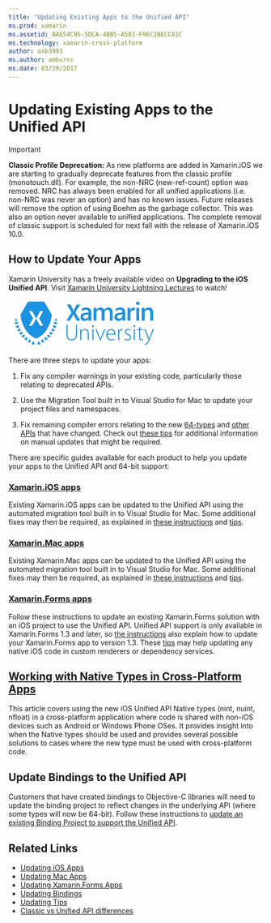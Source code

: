 ```yaml
---
title: "Updating Existing Apps to the Unified API"
ms.prod: xamarin
ms.assetid: 8A654C95-5DCA-4BB5-A582-F96C2BECC81C
ms.technology: xamarin-cross-platform
author: asb3993
ms.author: amburns
ms.date: 03/29/2017
---
```


# Updating Existing Apps to the Unified API

> [!IMPORTANT]
> **Classic Profile Deprecation:** As new platforms are added in Xamarin.iOS we are starting to gradually deprecate features from the classic profile (monotouch.dll). For example, the non-NRC (new-ref-count) option was removed. NRC has always been enabled for all unified applications (i.e. non-NRC was never an option) and has no known issues. Future releases will remove the option of using Boehm as the garbage collector. This was also an option never available to unified applications. The complete removal of classic support is scheduled for next fall with the release of Xamarin.iOS 10.0.




## How to Update Your Apps

Xamarin University has a freely available video on **Upgrading to the iOS Unified API**. Visit [Xamarin University Lightning Lectures](http://university.xamarin.com/lightninglectures) to watch!

[ ![](updating-apps-images/xamu-video-sml.png "Xamarin University")](http://university.xamarin.com/lightninglectures)

There are three steps to update your apps:

1. Fix any compiler warnings in your existing code,
	particularly those relating to deprecated APIs.

2. Use the Migration Tool built in to Visual Studio for Mac
	to update your project files and namespaces.

3. Fix remaining compiler errors relating to the new
	[64-types](~/cross-platform/macios/nativetypes.md)
	and [other APIs](~/cross-platform/macios/unified/index.md#deprecated-typos)
	that have changed. Check out [these tips](~/cross-platform/macios/unified/updating-tips.md)
	for additional information on manual updates that
	might be required.

There are specific guides available for each product to help you update
	your apps to the Unified API and 64-bit support:

### [Xamarin.iOS apps](~/cross-platform/macios/unified/updating-ios-apps.md)

Existing Xamarin.iOS apps can be updated to the Unified API using
	the automated migration tool built in to Visual Studio for Mac. Some additional
	fixes may then be required, as explained in [these instructions](~/cross-platform/macios/unified/updating-ios-apps.md)
	and [tips](~/cross-platform/macios/unified/updating-tips.md).

###  [Xamarin.Mac apps](~/cross-platform/macios/unified/updating-mac-apps.md)

Existing Xamarin.Mac apps can be updated to the Unified API using
	the automated migration tool built in to Visual Studio for Mac. Some additional
	fixes may then be required, as explained in [these instructions](~/cross-platform/macios/unified/updating-mac-apps.md)
	and [tips](~/cross-platform/macios/unified/updating-tips.md).

###  [Xamarin.Forms apps](~/cross-platform/macios/unified/updating-xamarin-forms-apps.md)

Follow these instructions to update an existing Xamarin.Forms
	solution with an iOS project to use the Unified API. Unified API
	support is only available in Xamarin.Forms 1.3 and later, so
	[the instructions](~/cross-platform/macios/unified/updating-xamarin-forms-apps.md) also explain how
	to update your Xamarin.Forms app to version 1.3. These [tips](~/cross-platform/macios/unified/updating-tips.md)
	may help updating any native iOS code in custom renderers or
	dependency services.

## [Working with Native Types in Cross-Platform Apps](~/cross-platform/macios/nativetypes.md)

This article covers using the new iOS Unified API Native types (nint, nuint, nfloat) in a cross-platform application where code is shared with non-iOS devices such as Android or Windows Phone OSes. It provides insight into when the Native types should be used and provides several possible solutions to cases where the new type must be used with cross-platform code.

## Update Bindings to the Unified API

Customers that have created bindings to Objective-C libraries
	will need to update the binding project to reflect changes
	in the underlying API (where some types will now be 64-bit).
	Follow these instructions to [update
	an existing Binding Project to support the Unified API](~/cross-platform/macios/unified/update-binding.md).




## Related Links

- [Updating iOS Apps](~/cross-platform/macios/unified/updating-ios-apps.md)
- [Updating Mac Apps](~/cross-platform/macios/unified/updating-mac-apps.md)
- [Updating Xamarin.Forms Apps](~/cross-platform/macios/unified/updating-xamarin-forms-apps.md)
- [Updating Bindings](~/cross-platform/macios/unified/update-binding.md)
- [Updating Tips](~/cross-platform/macios/unified/updating-tips.md)
- [Classic vs Unified API differences](https://developer.xamarin.com/releases/ios/api_changes/classic-vs-unified-8.6.0/)

